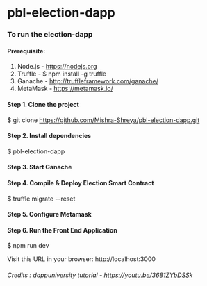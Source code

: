 # pbl-election-dapp

### To run the election-dapp
#### Prerequisite: 
1. Node.js - https://nodejs.org
2. Truffle - $ npm install -g truffle
3. Ganache - http://truffleframework.com/ganache/
4. MetaMask - https://metamask.io/

#### Step 1. Clone the project
$ git clone https://github.com/Mishra-Shreya/pbl-election-dapp.git

#### Step 2. Install dependencies
$ pbl-election-dapp

#### Step 3. Start Ganache

#### Step 4. Compile & Deploy Election Smart Contract
$ truffle migrate --reset

#### Step 5. Configure Metamask

#### Step 6. Run the Front End Application
$ npm run dev

Visit this URL in your browser: http://localhost:3000




###### Credits : dappuniversity tutorial - https://youtu.be/3681ZYbDSSk
